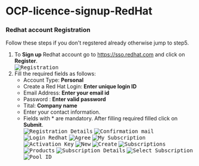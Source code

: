 # OCP-licence-signup-RedHat

### Redhat account Registration
Follow these steps if you don't regstered already otherwise jump to step5.
1. To **Sign up** Redhat account go to https://sso.redhat.com and click on **Register**.
\
<kbd>![Registration](/images/ocplicense/redhat_regt.jpg )</kbd>
2. Fill the required fields as follows:
    * Account Type: **Personal**
    * Create a Red Hat Login: **Enter unique login ID**
    * Email Address: **Enter your email id**
    * Password : **Enter valid password**
    * Tital: **Company name**
    * Enter your contact information.
    * Fields with * are mandatory. After filling required filled click on **Submit**.
 \
<kbd>![Registration Details](/images/ocplicense/reg_form.jpg)</kbd>
<kbd>![Confirmation mail](/images/ocplicense/confirm_reg_mail.jpg)</kbd>
<kbd>![Login Redhat](/images/ocplicense/login_redhat1.jpg)</kbd>
<kbd>![Agree](/images/ocplicense/agree_getstarted2.jpg)</kbd>
<kbd>![My Subscription](/images/ocplicense/my_subscription.jpg)</kbd>
<kbd>![Activation Key](/images/ocplicense/activation_key.jpg)</kbd>
<kbd>![New](/images/ocplicense/new_activation_key.jpg)</kbd>
<kbd>![Create](/images/ocplicense/create_activationkey.jpg)</kbd>
<kbd>![Subscriptions](/images/ocplicense/click_subscription.jpg)</kbd>
<kbd>![Products](/images/ocplicense/click_30dayself.jpg)</kbd>
<kbd>![Subscription Details](/images/ocplicense/subscriptions_30daytrial.jpg)</kbd>
<kbd>![Select Subscription](/images/ocplicense/subscription_number.jpg)</kbd>
<kbd>![Pool ID](/images/ocplicense/pool_id.jpg)</kbd>
